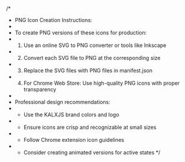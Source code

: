 
/*
 * PNG Icon Creation Instructions:
 *
 * To create PNG versions of these icons for production:
 * 1. Use an online SVG to PNG converter or tools like Inkscape
 * 2. Convert each SVG file to PNG at the corresponding size
 * 3. Replace the SVG files with PNG files in manifest.json
 * 4. For Chrome Web Store: Use high-quality PNG icons with proper transparency
 *
 * Professional design recommendations:
 * - Use the KALXJS brand colors and logo
 * - Ensure icons are crisp and recognizable at small sizes
 * - Follow Chrome extension icon guidelines
 * - Consider creating animated versions for active states
 */
